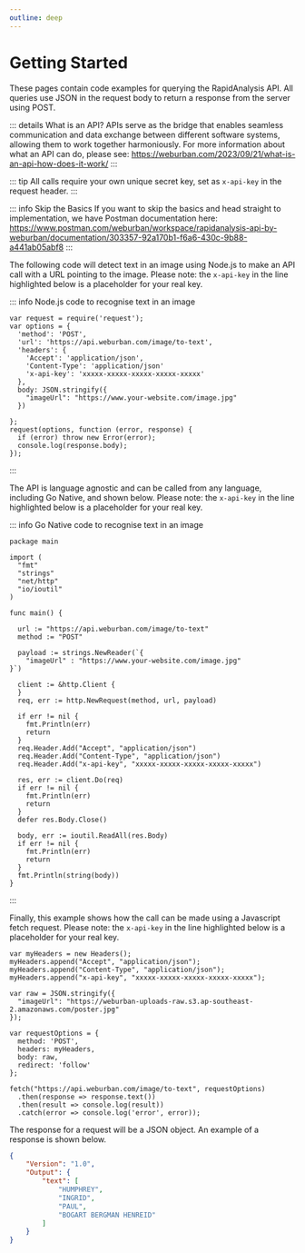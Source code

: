 ```yaml
---
outline: deep
---
```


# Getting Started

These pages contain code examples for querying the RapidAnalysis API. All queries use JSON in the request body to return a response from the server using POST. 

::: details What is an API?
APIs serve as the bridge that enables seamless communication and data exchange between different software systems, allowing them to work together harmoniously. 
For more information about what an API can do, please see: https://weburban.com/2023/09/21/what-is-an-api-how-does-it-work/
:::

::: tip
All calls require your own unique secret key, set as `x-api-key` in the request header. 
:::

::: info Skip the Basics
If you want to skip the basics and head straight to implementation, we have Postman documentation here: https://www.postman.com/weburban/workspace/rapidanalysis-api-by-weburban/documentation/303357-92a170b1-f6a6-430c-9b88-a441ab05abf8
:::

The following code will detect text in an image using Node.js to make an API call with a URL pointing to the image. Please note: the `x-api-key` in the line highlighted below is a placeholder for your real key. 

::: info Node.js code to recognise text in an image 
```js{10}
var request = require('request');
var options = {
  'method': 'POST',
  'url': 'https://api.weburban.com/image/to-text',
  'headers': {
    'Accept': 'application/json',
    'Content-Type': 'application/json'
    'x-api-key': 'xxxxx-xxxxx-xxxxx-xxxxx-xxxxx'
  },
  body: JSON.stringify({
    "imageUrl": "https://www.your-website.com/image.jpg"
  })

};
request(options, function (error, response) {
  if (error) throw new Error(error);
  console.log(response.body);
});
```
:::

The API is language agnostic and can be called from any language, including Go Native, and shown below. Please note: the `x-api-key` in the line highlighted below is a placeholder for your real key. 

::: info Go Native code to recognise text in an image
```go{29}
package main

import (
  "fmt"
  "strings"
  "net/http"
  "io/ioutil"
)

func main() {

  url := "https://api.weburban.com/image/to-text"
  method := "POST"

  payload := strings.NewReader(`{
    "imageUrl" : "https://www.your-website.com/image.jpg"
}`)

  client := &http.Client {
  }
  req, err := http.NewRequest(method, url, payload)

  if err != nil {
    fmt.Println(err)
    return
  }
  req.Header.Add("Accept", "application/json")
  req.Header.Add("Content-Type", "application/json")
  req.Header.Add("x-api-key", "xxxxx-xxxxx-xxxxx-xxxxx-xxxxx")

  res, err := client.Do(req)
  if err != nil {
    fmt.Println(err)
    return
  }
  defer res.Body.Close()

  body, err := ioutil.ReadAll(res.Body)
  if err != nil {
    fmt.Println(err)
    return
  }
  fmt.Println(string(body))
}
```
:::

Finally, this example shows how the call can be made using a Javascript fetch request. Please note: the `x-api-key` in the line highlighted below is a placeholder for your real key. 

```js{4}
var myHeaders = new Headers();
myHeaders.append("Accept", "application/json");
myHeaders.append("Content-Type", "application/json");
myHeaders.append("x-api-key", "xxxxx-xxxxx-xxxxx-xxxxx-xxxxx");

var raw = JSON.stringify({
  "imageUrl": "https://weburban-uploads-raw.s3.ap-southeast-2.amazonaws.com/poster.jpg"
});

var requestOptions = {
  method: 'POST',
  headers: myHeaders,
  body: raw,
  redirect: 'follow'
};

fetch("https://api.weburban.com/image/to-text", requestOptions)
  .then(response => response.text())
  .then(result => console.log(result))
  .catch(error => console.log('error', error));
```

The response for a request will be a JSON object. An example of a response is shown below. 

```json
{
    "Version": "1.0",
    "Output": {
        "text": [
            "HUMPHREY",
            "INGRID",
            "PAUL",
            "BOGART BERGMAN HENREID"
        ]
    }
}
```
